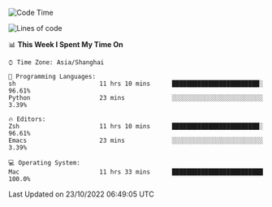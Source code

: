<!--START_SECTION:waka-->
![Code Time](http://img.shields.io/badge/Code%20Time-930%20hrs%2052%20mins-blue)

![Lines of code](https://img.shields.io/badge/From%20Hello%20World%20I%27ve%20Written-23%20Thousand%20lines%20of%20code-blue)

📊 **This Week I Spent My Time On** 

```text
⌚︎ Time Zone: Asia/Shanghai

💬 Programming Languages: 
sh                       11 hrs 10 mins      ████████████████████████░   96.61% 
Python                   23 mins             ░░░░░░░░░░░░░░░░░░░░░░░░░   3.39%

🔥 Editors: 
Zsh                      11 hrs 10 mins      ████████████████████████░   96.61% 
Emacs                    23 mins             ░░░░░░░░░░░░░░░░░░░░░░░░░   3.39%

💻 Operating System: 
Mac                      11 hrs 33 mins      █████████████████████████   100.0%

```


 Last Updated on 23/10/2022 06:49:05 UTC
<!--END_SECTION:waka-->
